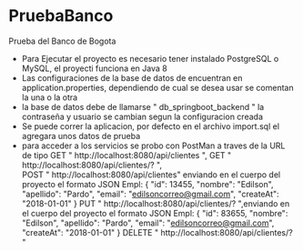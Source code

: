 # PruebaBanco
Prueba del Banco de Bogota

- Para Ejecutar el proyecto es necesario tener instalado PostgreSQL o MySQL, el proyecti funciona en Java 8
- Las configuraciones de la base de datos de encuentran en application.properties, dependiendo de cual se desea usar se comentan la una o la otra
- la base de datos debe de llamarse " db_springboot_backend " la contraseña y usuario se cambian segun la configuracion creada
- Se puede correr la aplicacion, por defecto en el archivo import.sql el agregara unos datos de prueba
- para acceder a los servicios se probo con PostMan a traves de la URL de tipo GET " http://localhost:8080/api/clientes ", 
                                                                               GET " http://localhost:8080/api/clientes/? ",  
                                                                               POST " http://localhost:8080/api/clientes" enviando en el cuerpo del proyecto el formato JSON Empl: {
                                                                                                                                                                                      "id": 13455,
                                                                                                                                                                                      "nombre": "Edilson",
                                                                                                                                                                                      "apellido": "Pardo",
                                                                                                                                                                                      "email": "edilsoncorreo@gmail.com",
                                                                                                                                                                                      "createAt": "2018-01-01"
                                                                                                                                                                                  } 
                                                                               PUT " http://localhost:8080/api/clientes/? ",enviando en el cuerpo del proyecto el formato JSON Empl: {
                                                                                                                                                                                      "id": 83655,
                                                                                                                                                                                      "nombre": "Edilson",
                                                                                                                                                                                      "apellido": "Pardo",
                                                                                                                                                                                      "email": "edilsoncorreo@gmail.com",
                                                                                                                                                                                      "createAt": "2018-01-01"
                                                                                                                                                                                  }
                                                                               DELETE " http://localhost:8080/api/clientes/? "

